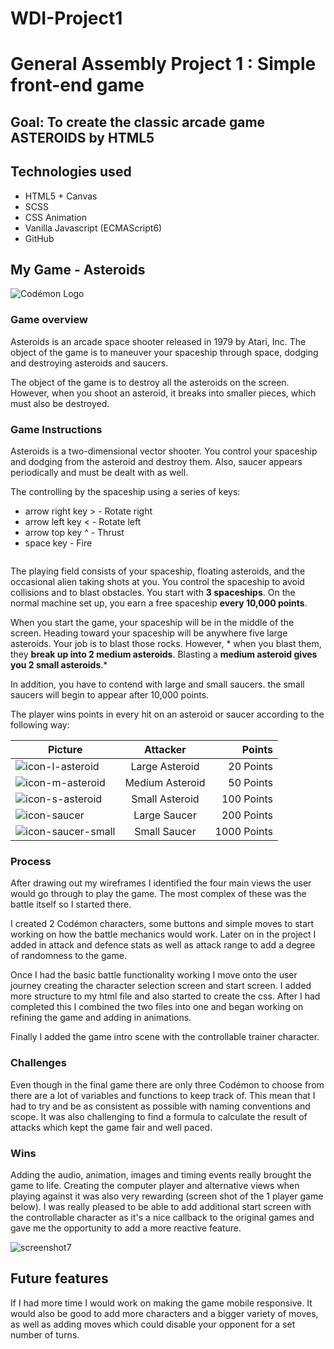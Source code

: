 # WDI-Project1
# General Assembly Project 1 : Simple front-end game

## Goal: To create the classic arcade game **ASTEROIDS** by HTML5


## Technologies used

* HTML5 + Canvas
* SCSS
* CSS Animation
* Vanilla Javascript (ECMAScript6)
* GitHub

## My Game - Asteroids

![Codémon Logo](/css/images/CODEMON-logo.png)

### Game overview
Asteroids is an arcade space shooter released in 1979 by Atari, Inc. The object of the game is to maneuver your spaceship through space, dodging and destroying asteroids and saucers.

 The object of the game is to destroy all the asteroids on the screen. However, when you shoot an asteroid, it breaks into smaller pieces, which must also be destroyed.


### Game Instructions
Asteroids is a two-dimensional vector shooter.
You control your spaceship and dodging from the asteroid and destroy them. Also, saucer appears periodically and must be dealt with as well.


The controlling by the spaceship using a series of keys:
-  arrow right key  >  - Rotate right
- arrow left key <  - Rotate left
- arrow top key  ^  - Thrust
- space key  - Fire

![<keyboard picture>](/css/images/CODEMON-logo.png)


The playing field consists of your spaceship, floating asteroids, and the occasional alien taking shots at you. You control the spaceship to avoid collisions and to blast obstacles. You start with **3 spaceships**. On the normal machine set up, you earn a free spaceship **every 10,000 points**.

When you start the game, your spaceship will be in the middle of the screen. Heading toward your spaceship will be anywhere five large asteroids. Your job is to blast those rocks. However, * when you blast them, they **break up into 2 medium asteroids**. Blasting a **medium asteroid gives you 2 small asteroids**.*

 In addition, you have to contend with large and small saucers. the small saucers will begin to appear after 10,000 points.

The player wins points in every hit on an asteroid or saucer according to the following way:


| Picture|Attacker            | Points  |
| -------------------|:-------------:| -----:|
| ![icon-l-asteroid](https://user-images.githubusercontent.com/33804499/45213793-7ef7bd80-b290-11e8-8a2f-7903fd4894d8.png) | Large Asteroid | 20 Points |
| ![icon-m-asteroid](https://user-images.githubusercontent.com/33804499/45213832-9e8ee600-b290-11e8-9081-ec635ff2b233.png) |  Medium Asteroid   | 50 Points|
|![icon-s-asteroid](https://user-images.githubusercontent.com/33804499/45213855-ae0e2f00-b290-11e8-8fea-e66bb7d7ef5f.png)|  Small Asteroid    |    100 Points |
|![icon-saucer](https://user-images.githubusercontent.com/33804499/45213902-ced68480-b290-11e8-99e5-e74f6ca128e0.png) |  Large Saucer     |    200 Points |
| ![icon-saucer-small](https://user-images.githubusercontent.com/33804499/45213869-b9f9f100-b290-11e8-94d7-113cbd563c5a.png) |   Small Saucer    |   1000 Points |


### Process

After drawing out my wireframes I identified the four main views the user would
go through to play the game. The most complex of these was the battle itself so
I started there.

I created 2 Codémon characters, some buttons and simple moves to start working on
how the battle mechanics would work. Later on in the project I added in attack
and defence stats as well as attack range to add a degree of randomness to the
game.

Once I had the basic battle functionality working I move onto the user journey
creating the character selection screen and start screen. I added more structure
to my html file and also started to create the css. After I had completed this I
combined the two files into one and began working on refining the game and adding
in animations.

Finally I added the game intro scene with the controllable trainer character.

### Challenges

Even though in the final game there are only three Codémon to choose from there
are a lot of variables and functions to keep track of. This mean that I had to
try and be as consistent as possible with naming conventions and scope. It
was also challenging to find a formula to calculate the result of attacks which
kept the game fair and well paced.

### Wins

Adding the audio, animation, images and timing events really brought the game to
life. Creating the computer player and alternative views when playing against it
was also very rewarding (screen shot of the 1 player game below). I was really
pleased to be able to add additional start screen with the controllable character
as it's a nice callback to the original games and gave me the opportunity to add a more reactive feature.

![screenshot7](/screenshots/screenshot7.png)

## Future features

If I had more time I would work on making the game mobile responsive. It would
also be good to add more characters and a bigger variety of moves, as well as
adding moves which could disable your opponent for a set number of turns.

